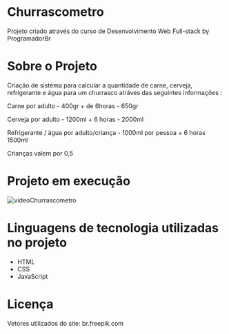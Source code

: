 # Churrascometro
Projeto criado através do curso de Desenvolvimento Web Full-stack by ProgramadorBr

# Sobre o Projeto

Criação de sistema para calcular a quantidade de carne, cerveja, refrigerante e água para um churrasco atráves das seguintes informações :


Carne por adulto - 400gr + de 6horas - 650gr

Cerveja por adulto - 1200ml + 6 horas - 2000ml

Refrigerante / água  por adulto/criança - 1000ml por pessoa + 6 horas 1500ml

Crianças valem por 0,5 

# Projeto em execução

![videoChurrascometro](https://user-images.githubusercontent.com/93945597/145495825-bef4508b-380c-4896-a304-f7e06637b2df.gif)

# Linguagens de tecnologia utilizadas no projeto

- HTML
- CSS
- JavaScript

# Licença

Vetores utilizados do site: br.freepik.com

